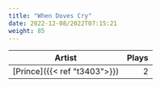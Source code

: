 ```yaml
---
title: "When Doves Cry"
date: 2022-12-08/2022T07:15:21
weight: 85
---
```




 Artist | Plays 
----- | -----:
[Prince]({{< ref "t3403">}}) | 2
